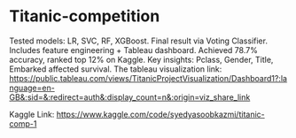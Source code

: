 # Titanic-competition
Tested models: LR, SVC, RF, XGBoost. Final result via Voting Classifier. Includes feature engineering + Tableau dashboard. Achieved 78.7% accuracy, ranked top 12% on Kaggle. Key insights: Pclass, Gender, Title, Embarked affected survival.
The tableau visualization link: https://public.tableau.com/views/TitanicProjectVisualization/Dashboard1?:language=en-GB&:sid=&:redirect=auth&:display_count=n&:origin=viz_share_link

Kaggle Link: https://www.kaggle.com/code/syedyasoobkazmi/titanic-comp-1
